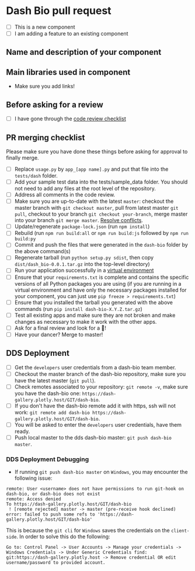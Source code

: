 # Dash Bio pull request
- [ ] This is a new component 
- [ ] I am adding a feature to an existing component

## Name and description of your component

## Main libraries used in component
* Make sure you add links! 

## Before asking for a review
- [ ] I have gone through the [code review checklist](https://github.com/plotly/dash-component-boilerplate/blob/master/%7B%7Bcookiecutter.project_shortname%7D%7D/review_checklist.md)

## PR merging checklist
Please make sure you have done these things before asking for approval to finally merge. 
- [ ] Replace `usage.py` by `app_[app name].py` and put that file into the `tests/dash` folder.
- [ ] Add your sample test data into the tests/sample_data folder. You should not need to add any files at the root level of the repository.
- [ ] Address all comments in the code review.
- [ ] Make sure you are up-to-date with the latest `master`: checkout the master branch with `git checkout master`, pull from latest master `git pull`, checkout to your branch `git checkout your-branch`, merge master into your branch `git merge master`. [Resolve conflicts](https://help.github.com/articles/resolving-a-merge-conflict-using-the-command-line/).
- [ ] Update/regenerate `package-lock.json` (run `npm install`)  
- [ ] Rebuild (run `npm run build:all` or `npm run build:js` followed by `npm run build:py`
- [ ] Commit and push the files that were generated in the `dash-bio` folder  by the above command(s)
- [ ] Regenerate tarball (run `python setup.py sdist`, then copy `dist/dash_bio-0.0.1.tar.gz` into the top-level directory)
- [ ] Run your application successfully in a [virtual environment](https://realpython.com/python-virtual-environments-a-primer/)
- [ ] Ensure that your `requirements.txt` is complete and contains the specific versions of all Python packages you are using (if you are running in a virtual environment and have only the necessary packages installed for your component, you can just use `pip freeze > requirements.txt`)
- [ ] Ensure that you installed the tarball you generated with the above commands (run `pip install dash-bio-X.Y.Z.tar.gz`)
- [ ] Test all existing apps and make sure they are not broken and make changes as necessary to make it work with the other apps.
- [ ] Ask for a final review and look for a :dancer:!
- [ ] Have your dancer? Merge to master!

## DDS Deployment
- [ ] Get the `developers` user credentials from a dash-bio team member.
- [ ] Checkout the master branch of the dash-bio repository, make sure you have the latest master (`git pull`).
- [ ] Check remotes associated to your repository: `git remote -v`, make sure you have the dash-bio one: `https://dash-gallery.plotly.host/GIT/dash-bio`.
- [ ] If you don't have the dash-bio remote add it with https, ssh will not work: `git remote add dash-bio https://dash-gallery.plotly.host/GIT/dash-bio`.
- [ ] You will be asked to enter the `developers` user credentials, have them ready.
- [ ] Push local master to the dds dash-bio master: `git push dash-bio master`.

### DDS Deployment Debugging

- If running `git push dash-bio master` on `Windows`, you may encounter the following issue:
```
remote: User <username> does not have permissions to run git-hook on dash-bio, or dash-bio does not exist
remote: Access denied
To https://dash-gallery.plotly.host/GIT/dash-bio
 ! [remote rejected] master -> master (pre-receive hook declined)
error: failed to push some refs to 'https://dash-gallery.plotly.host/GIT/dash-bio'
```
This is because the `git cli` for `Windows` saves the credentials on the `client-side`. In order to solve this do the following:
```
Go to: Control Panel -> User Accounts -> Manage your credentials -> Windows Credentials -> Under Generic Credentials find: git:https://dash-gallery.plotly.host -> Remove credential OR edit username/password to provided account.
```
